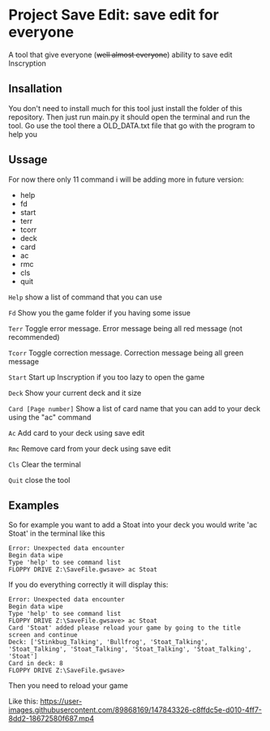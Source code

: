 # Project Save Edit: save edit for everyone
A tool that give everyone (~~well almost everyone~~) ability to save edit Inscryption

## Insallation
You don't need to install much for this tool just install the folder of this repository. Then just run main.py it should open the terminal and run the tool.
Go use the tool there a OLD_DATA.txt file that go with the program to help you

## Ussage
For now there only 11 command i will be adding more in future version:
- help
- fd
- start
- terr
- tcorr
- deck
- card
- ac
- rmc
- cls
- quit

`Help`
show a list of command that you can use

`Fd`
Show you the game folder if you having some issue

`Terr`
Toggle error message. Error message being all red message (not recommended)

`Tcorr`
Toggle correction message. Correction message being all green message

`Start`
Start up Inscryption if you too lazy to open the game

`Deck`
Show your current deck and it size

`Card [Page number]`
Show a list of card name that you can add to your deck using the "ac" command

`Ac`
Add card to your deck using save edit

`Rmc`
Remove card from your deck using save edit

`Cls`
Clear the terminal

`Quit`
close the tool

## Examples
So for example you want to add a Stoat into your deck you would write 'ac Stoat' in the terminal like this
```
Error: Unexpected data encounter
Begin data wipe
Type 'help' to see command list
FLOPPY DRIVE Z:\SaveFile.gwsave> ac Stoat
```
If you do everything correctly it will display this:
```
Error: Unexpected data encounter
Begin data wipe
Type 'help' to see command list
FLOPPY DRIVE Z:\SaveFile.gwsave> ac Stoat
Card 'Stoat' added please reload your game by going to the title screen and continue
Deck: ['Stinkbug_Talking', 'Bullfrog', 'Stoat_Talking', 'Stoat_Talking', 'Stoat_Talking', 'Stoat_Talking', 'Stoat_Talking', 'Stoat']
Card in deck: 8
FLOPPY DRIVE Z:\SaveFile.gwsave> 
```
Then you need to reload your game

Like this:
https://user-images.githubusercontent.com/89868169/147843326-c8ffdc5e-d010-4ff7-8dd2-18672580f687.mp4

